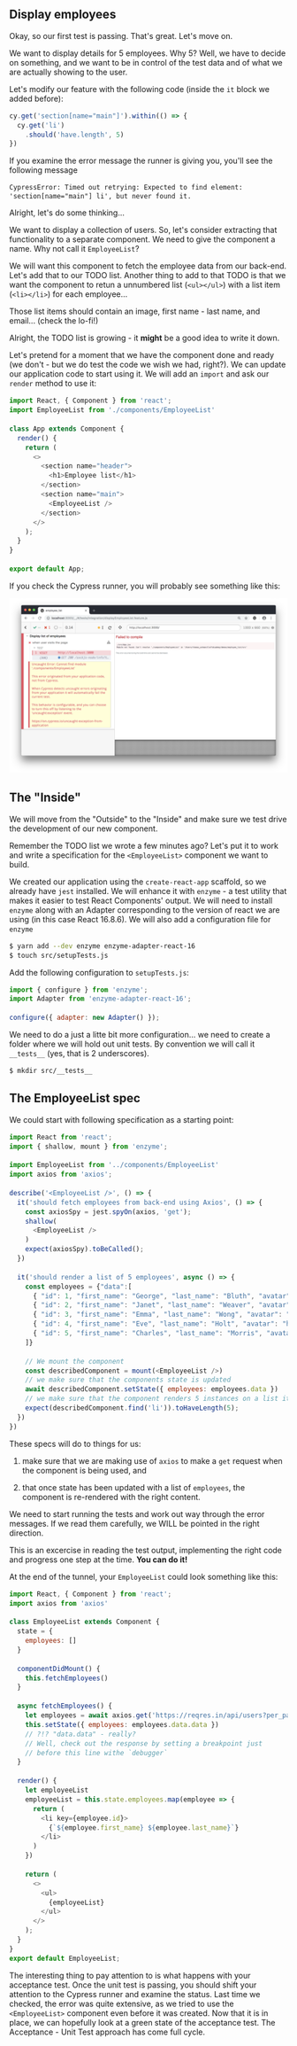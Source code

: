 ## Display employees

Okay, so our first test is passing. That's great. Let's move on.

We want to display details for 5 employees. Why 5? Well, we have to decide on something, and we want to be in control of the test data and of what we are actually showing to the user. 

Let's modify our feature with the following code (inside the `it` block we added before):

```javascript
cy.get('section[name="main"]').within(() => {
  cy.get('li')
    .should('have.length', 5)
})
```

If you examine the error message the runner is giving you, you'll see the following message

```
CypressError: Timed out retrying: Expected to find element: 'section[name="main"] li', but never found it.
```

Alright, let's do some thinking...

We want to display a collection of users. So, let's consider extracting that functionality to a separate component. We need to give the component a name. Why not call it `EmployeeList`? 

We will want this component to fetch the employee data from our back-end. Let's add that to our TODO list. Another thing to add to that TODO is that we want the component to retun a unnumbered list (`<ul></ul>`) with a list item  (`<li></li>`) for each employee...

Those list items should contain an image, first name - last name, and email... (check the lo-fi!)

Alright, the TODO list is growing - it **might** be a good idea to write it down.

Let's pretend for a moment that we have the component done and ready (we don't - but we do test the code we wish we had, right?). We can update our application code to start using it. We will add an `import` and ask our `render` method to use it: 

```javascript
import React, { Component } from 'react';
import EmployeeList from './components/EmployeeList'

class App extends Component {
  render() {
    return (
      <>
        <section name="header">
          <h1>Employee list</h1>
        </section>
        <section name="main">
          <EmployeeList />
        </section>
      </>
    );
  }
}

export default App;
```

If you check the Cypress runner, you will probably see something like this:

![](./employee_list_missing_component.png)

## The "Inside"
We will move from the "Outside" to the "Inside" and make sure we test drive the development of our new component.

Remember the TODO list we wrote a few minutes ago? Let's put it to work and write a specification for the `<EmployeeList>` component we want to build.

We created our application using the `create-react-app` scaffold, so we already have `jest` installed. We will enhance it with `enzyme` - a test utility that makes it easier to test React Components' output. We will need to install `enzyme` along with an Adapter corresponding to the version of react we are using (in this case React 16.8.6). We will also add a configuration file for `enzyme`

```bash
$ yarn add --dev enzyme enzyme-adapter-react-16
$ touch src/setupTests.js
```

Add the following configuration to `setupTests.js`:

```javascript
import { configure } from 'enzyme';
import Adapter from 'enzyme-adapter-react-16';

configure({ adapter: new Adapter() }); 
```

We need to do a just a litte bit more configuration... we need to create a folder where we will hold out unit tests. By convention we will call it `__tests__` (yes, that is 2 underscores).

```bash
$ mkdir src/__tests__
```

## The EmployeeList spec

We could start with following specification as a starting point:

```javascript
import React from 'react';
import { shallow, mount } from 'enzyme';

import EmployeeList from '../components/EmployeeList'
import axios from 'axios';

describe('<EmployeeList />', () => {
  it('should fetch employees from back-end using Axios', () => {
    const axiosSpy = jest.spyOn(axios, 'get');
    shallow(
      <EmployeeList />
    )
    expect(axiosSpy).toBeCalled();
  })

  it('should render a list of 5 employees', async () => {
    const employees = {"data":[
      { "id": 1, "first_name": "George", "last_name": "Bluth", "avatar": "https://s3.amazonaws.com/uifaces/faces/twitter/calebogden/128.jpg" },
      { "id": 2, "first_name": "Janet", "last_name": "Weaver", "avatar": "https://s3.amazonaws.com/uifaces/faces/twitter/josephstein/128.jpg" },
      { "id": 3, "first_name": "Emma", "last_name": "Wong", "avatar": "https://s3.amazonaws.com/uifaces/faces/twitter/olegpogodaev/128.jpg" },
      { "id": 4, "first_name": "Eve", "last_name": "Holt", "avatar": "https://s3.amazonaws.com/uifaces/faces/twitter/marcoramires/128.jpg" },
      { "id": 5, "first_name": "Charles", "last_name": "Morris", "avatar": "https://s3.amazonaws.com/uifaces/faces/twitter/stephenmoon/128.jpg" }
    ]}

    // We mount the component
    const describedComponent = mount(<EmployeeList />)
    // we make sure that the components state is updated
    await describedComponent.setState({ employees: employees.data })
    // we make sure that the component renders 5 instances on a list item (<li>)
    expect(describedComponent.find('li')).toHaveLength(5);
  })
})

```

These specs will do to things for us:

1. make sure that we are making use of `axios` to make a `get` request when the component is being used, and

2. that once state has been updated with a list of `employees`, the component is re-rendered with the right content.

We need to start running the tests and work out way through the error messages. If we read them carefully, we WILL be pointed in the right direction.


This is an excercise in reading the test output, implementing the right code and progress one step at the time. **You can do it!** 

At the end of the tunnel, your `EmployeeList` could look something like this:

```javascript
import React, { Component } from 'react';
import axios from 'axios'

class EmployeeList extends Component {
  state = {
    employees: []
  }

  componentDidMount() {
    this.fetchEmployees()
  }

  async fetchEmployees() {
    let employees = await axios.get('https://reqres.in/api/users?per_page=5')
    this.setState({ employees: employees.data.data }) 
    // ?!? "data.data" - really?
    // Well, check out the response by setting a breakpoint just 
    // before this line withe `debugger`
  }

  render() {
    let employeeList
    employeeList = this.state.employees.map(employee => {
      return (
        <li key={employee.id}>
          {`${employee.first_name} ${employee.last_name}`}
        </li>
      )
    })
    
    return (
      <>
        <ul>
          {employeeList}
        </ul>
      </>
    );
  }
}
export default EmployeeList;
```

The interesting thing to pay attention to is what happens with your acceptance test. Once the unit test is passing, you should shift your attention to the Cypress runner and examine the status. Last time we checked, the error was quite extensive, as we tried to use the `<EmployeeList>` component even before it was created. Now that it is in place, we can hopefully look at a green state of the acceptance test. The Acceptance - Unit Test approach has come full cycle.   




